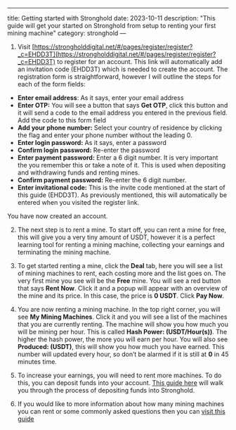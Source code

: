 ---
title: Getting started with Stronghold
date: 2023-10-11
description: "This guide will get your started on Stronghold from setup to renting your first mining machine"
category: stronghold
—

1. Visit [https://strongholddigital.net/#/pages/register/register?_c=EHDD3T](https://strongholddigital.net/#/pages/register/register?_c=EHDD3T) to register for an account. This link will automatically add an invitation code (EHDD3T) which is needed to create the account. The registration form is straightforward, however I will outline the steps for each of the form fields:
- **Enter email address**: As it says, enter your email address
- **Enter OTP:** You will see a button that says **Get OTP**, click this button and it will send a code to the email address you entered in the previous field. Add the code to this form field
- **Add your phone number:** Select your country of residence by clicking the flag and enter your phone number without the leading 0.
- **Enter login password:** As it says, enter a password
- **Confirm login password:** Re-enter the password
- **Enter payment password:** Enter a 6 digit number. It is very important the you remember this or take a note of it. This is used when depositing and withdrawing funds and renting mines.
- **Confirm payment password:** Re-enter the 6 digit number.
- **Enter invitational code:** This is the invite code mentioned at the start of this guide (EHDD3T). As previously mentioned, this will automatically be entered when you visited the register link.

You have now created an account.

2. The next step is to rent a mine. To start off, you can rent a mine for free, this will give you a very tiny amount of USDT, however it is a perfect learning tool for renting a mining machine, collecting your earnings and terminating the mining machine.

3. To get started renting a mine, click the **Deal** tab, here you will see a list of mining machines to rent, each costing more and the list goes on. The very first mine you see will be the **Free** mine. You will see a red button that says **Rent Now**. Click it and a popup will appear with an overview of the mine and its price. In this case, the price is **0 USDT**. Click **Pay Now**.

4. You are now renting a mining machine. In the top right corner, you will see **My Mining Machines**. Click it and you will see a list of the machines that you are currently renting.
The machine will show you how much you will be mining per hour. This is called **Hash Power: (USDT/Hour(s))**. The higher the hash power, the more you will earn per hour. You will also see **Produced: (USDT)**, this will show you how much you have earned. This number will updated every hour, so don’t be alarmed if it is still at **0** in 45 minutes time.

5. To increase your earnings, you will need to rent more machines. To do this, you can deposit funds into your account. [This guide here](/posts/deposit-into-stronghold-digital/) will walk you through the process of depositing funds into Stronghold.

6. If you would like to more information about how many mining machines you can rent or some commonly asked questions then you can [visit this guide](/posts/stronghold-explained/)
